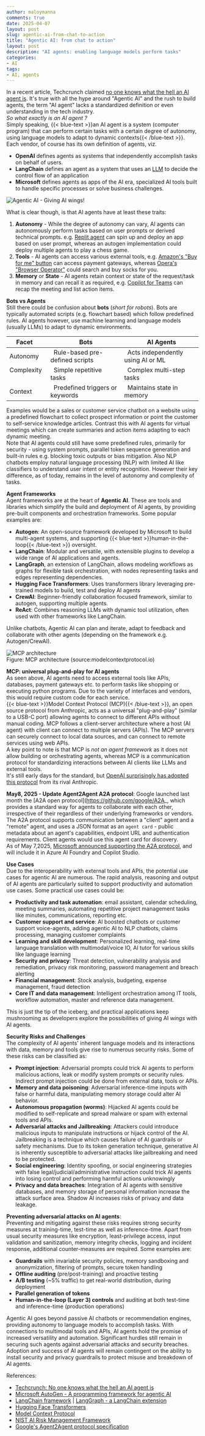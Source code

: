 ```yaml
---
author: maloymanna
comments: true
date: 2025-04-07
layout: post
slug: agentic-ai-from-chat-to-action
title: "Agentic AI: from chat to action"
layout: post
description: "AI agents: enabling language models perform tasks"
categories:
- AI
tags:
- AI, agents
---
```


In a recent article, Techcrunch claimed [no one knows what the hell an AI agent is](https://techcrunch.com/2025/03/14/no-one-knows-what-the-hell-an-ai-agent-is/). It's true with all the hype around "Agentic AI" and the rush to build agents, the term "AI agent" lacks a standardized definition or even understanding in the tech industry.  
*So what exactly is an AI agent ?*  
Simply speaking,  {{< blue-text >}}an AI agent is a system (computer program) that can perform certain tasks with a certain degree of autonomy, using language models to adapt to dynamic contexts{{< /blue-text >}}. Each vendor, of course has its own definition of agents, viz.
- **OpenAI** defines agents as systems that independently accomplish tasks on behalf of users.
- **LangChain** defines an agent as a system that uses an [LLM](https://maloymanna.fr.eu.org/2025/01/19/ai-is-all-you-need/) to decide the control flow of an application
- **Microsoft** defines agents as apps of the AI era, specialized AI tools built to handle specific processes or solve business challenges.  

![Agentic AI - Giving AI wings!](/images/ai-agent-wings2.png)  

What is clear though, is that AI agents have at least these traits:
1. **Autonomy** - While the degree of autonomy can vary, AI agents can autonomously perform tasks based on user prompts or derived technical prompts. e.g. [Replit agent](https://docs.replit.com/replitai/agent) can spin up and deploy an app based on user prompt, whereas an autogen implementation could deploy multiple agents to play a chess game.
2. **Tools** - AI agents can access various external tools, e.g. [Amazon's "Buy for me" button](https://www.aboutamazon.com/news/retail/amazon-shopping-app-buy-for-me-brands) can access payment gateways, whereas [Opera's "Browser Operator"](https://blogs.opera.com/news/2025/03/opera-browser-operator-ai-agentics/) could search and buy socks for you.
3. **Memory** or **State** - AI agents retain context or state of the request/task in memory and can recall it as required, e.g. [Copilot for Teams](https://support.microsoft.com/en-us/office/use-copilot-in-microsoft-teams-chat-and-channels-cccccca2-9dc8-49a9-ab76-b1a8ee21486c) can recap the meeting and list action items.  

**Bots vs Agents**  
Still there could be confusion about **bots** (*short for robots*). Bots are typically automated scripts (e.g. flowchart based) which follow predefined rules. AI agents however, use machine learning and language models (usually LLMs) to adapt to dynamic environments.  

| Facet      &nbsp;&nbsp;| &nbsp;&nbsp;Bots                            | &nbsp;&nbsp;AI Agents                                     |
|------------------------|---------------------------------------------|-----------------------------------------------------------|
| Autonomy   &nbsp;&nbsp;| &nbsp;&nbsp;Rule-based pre-defined scripts  &nbsp;&nbsp;| &nbsp;&nbsp;Acts independently using AI or ML |
| Complexity &nbsp;&nbsp;| &nbsp;&nbsp;Simple repetitive tasks         &nbsp;&nbsp;| &nbsp;&nbsp;Complex multi-step tasks          |
| Context    &nbsp;&nbsp;| &nbsp;&nbsp;Predefined triggers or keywords &nbsp;&nbsp;| &nbsp;&nbsp;Maintains state in memory         |

Examples would be a sales or customer service chatbot on a website using a predefined flowchart to collect prospect information or point the customer to self-service knowledge articles. Contrast this with AI agents for virtual meetings which can create summaries and action items adapting to each dynamic meeting.  
Note that AI agents could still have some predefined rules, primarily for security - using system prompts, parallel token sequence generation and built-in rules e.g. blocking toxic outputs or bias mitigation. Also NLP chatbots employ natural language processing (NLP) with limited AI like classifiers to understand user intent or entity recognition. However their key difference, as of today, remains in the level of autonomy and complexity of tasks.

**Agent Frameworks**  
Agent frameworks are at the heart of **Agentic AI**. These are tools and libraries which simplify the build and deployment of AI agents, by providing pre-built components and orchestration frameworks. Some popular examples are:
- **Autogen**: An open-source framework developed by Microsoft to build multi-agent systems, and supporting {{< blue-text >}}human-in-the-loop{{< /blue-text >}} oversight.
- **LangChain**: Modular and versatile, with extensible plugins to develop a wide range of AI applications and agents. 
- **LangGraph**, an extension of LangChain, allows modeling workflows as graphs for flexible task orchestration, with nodes representing tasks and edges representing dependencies.
- **Hugging Face Transformers**: Uses transformers library leveraging pre-trained models to build, test and deploy AI agents
- **CrewAI**: Beginner-friendly collaboration focused framework, similar to autogen, supporting multiple agents.
- **ReAct**: Combines reasoning LLMs with dynamic tool utilization, often used with other frameworks like LangChain.  

Unlike chatbots, Agentic AI can plan and iterate, adapt to feedback and collaborate with other agents (depending on the framework e.g. Autogen/CrewAI).

![MCP architecture](/images/mcp.png)  
Figure: MCP architecture (source:modelcontextprotocol.io)

**MCP: universal plug-and-play for AI agents**  
As seen above, AI agents need to access external tools like APIs, databases, payment gateways etc. to perform tasks like shopping or executing python programs. Due to the variety of interfaces and vendors, this would require custom code for each service.  
{{< blue-text >}}Model Context Protocol (MCP){{< /blue-text >}}, an open source protocol from Anthropic, acts as a universal "plug-and-play" (similar to a USB-C port) allowing agents to connect to different APIs without manual coding.
MCP follows a client-server architecture where a host (AI agent) with client can connect to multiple servers (APIs). The MCP servers can securely connect to local data sources, and can connect to remote services using web APIs.  
A key point to note is that MCP is _not an agent framework_ as it does not allow building or orchestrating agents, whereas MCP is a communication protocol for standardizing interactions between AI clients like LLMs and external tools.  
It's still early days for the standard, but [OpenAI surprisingly has adopted this protocol](https://x.com/sama/status/1904957253456941061) from its rival Anthropic.  

**May8, 2025 - Update**
**Agent2Agent A2A protocol**: Google launched last month the [A2A open protocol](https://github.com/google/A2A_, which provides a standard way for agents to collaborate with each other, irrespective of their regardless of their underlying frameworks or vendors. 
The A2A protocol supports communication between a "client" agent and a “remote” agent, and uses a JSON format as an `agent card` - public metadata about an agent's capabilities, endpoint URL and authentication requirements. Client agents would use this agent card for discovery.  
As of May 7,2025, [Microsoft announced supporting the A2A protocol](https://www.microsoft.com/en-us/microsoft-cloud/blog/2025/05/07/empowering-multi-agent-apps-with-the-open-agent2agent-a2a-protocol/), and will include it in Azure AI Foundry and Copilot Studio.


**Use Cases**  
Due to the interoperability with external tools and APIs, the potential use cases for agentic AI are numerous. The rapid analysis, reasoning and output of AI agents are particularly suited to support productivity and automation use cases. Some practical use cases could be:
- **Productivity and task automation**: email assistant, calendar scheduling, meeting summaries, automating repetitive project management tasks like minutes, communications, reporting etc.  
- **Customer support and service**: AI boosted chatbots or customer support voice-agents, adding agentic AI to NLP chatbots, claims processing, managing customer complaints
- **Learning and skill development**: Personalized learning, real-time language translation with multimodal/voice IO, AI tutor for various skills like language learning 
- **Security and privacy**: Threat detection, vulnerability analysis and remediation, privacy risk monitoring, password management and breach alerting
- **Financial management**: Stock analysis, budgeting, expense management, fraud detection
- **Core IT and data management**: Intelligent orchestration among IT tools, workflow automation, master and reference data management.  

This is just the tip of the iceberg, and practical applications keep mushrooming as developers explore the possibilities of giving AI *wings* with AI agents.

**Security Risks and Challenges**  
The complexity of AI agents' inherent language models and its interactions with data, memory and tools give rise to numerous security risks. Some of these risks can be classified as:
- **Prompt injection**: Adversarial prompts could trick AI agents to perform malicious actions, leak or modify system prompts or security rules. Indirect prompt injection could be done from external data, tools or APIs.
- **Memory and data poisoning**: Adversarial inference-time inputs with false or harmful data, manipulating memory storage could alter AI behavior.
- **Autonomous propagation (worms)**: Hijacked AI agents could be modified to self-replicate and spread malware or spam with external tools and APIs.
- **Adversarial attacks and Jailbreaking**: Attackers could introduce malicious inputs to manipulate instructions or hijack control of the AI. Jailbreaking is a technique which causes failure of AI guardrails or safety mechanisms. Due to its token generation technique, generative AI is inherently susceptible to adversarial attacks like jailbreaking and need to be protected.
- **Social engineering**: Identity spoofing, or social engineering strategies with false legal/judicial/administrative instruction could trick AI agents into losing control and performing harmful actions unknowingly
- **Privacy and data breaches**: Integration of AI agents with sensitive databases, and memory storage of personal information increase the attack surface area. Shadow AI increases risks of privacy and data leakage.  

**Preventing adversarial attacks on AI agents**:  
Preventing and mitigating against these risks requires strong security measures at training-time, test-time as well as inference-time. Apart from usual security measures like encryption, least-privilege access, input validation and sanitization, memory integrity checks, logging and incident response, additional counter-measures are required.
Some examples are:
- **Guardrails** with invariable security policies, memory sandboxing and anonymization, filtering of prompts, secure token handling
- **Offline auditing** (pre/post-training) and proactive testing
- **A/B testing** (~5% traffic) to get real-world distribution, during deployment
- **Parallel generation of tokens** 
- **Human-in-the-loop (Layer 3) controls** and auditing at both test-time and inference-time (production operations)

Agentic AI goes beyond passive AI chatbots or recommendation engines, providing autonomy to language models to accomplish tasks. With connections to multimodal tools and APIs, AI agents hold the promise of increased versatility and automation. Significant hurdles still remain in securing such agents against adversarial attacks and security breaches. Adoption and success of AI agents will remain contingent on the ability to install security and privacy guardrails to protect misuse and breakdown of AI agents.


References:
- [Techcrunch: No one knows what the hell an AI agent is](https://techcrunch.com/2025/03/14/no-one-knows-what-the-hell-an-ai-agent-is/)
- [Microsoft AutoGen - A programming framework for agentic AI](https://www.microsoft.com/en-us/research/project/autogen/)
- [LangChain framework](https://python.langchain.com/docs/introduction/) | [LangGraph - a LangChain extension](https://www.langchain.com/langgraph)
- [Hugging Face Transformers](https://huggingface.co/docs/transformers/en/index)
- [Model Context Protocol](https://modelcontextprotocol.io/introduction)
- [NIST AI Risk Management Framework](https://www.nist.gov/itl/ai-risk-management-framework)
- [Google's Agent2Agent protocol specification](https://github.com/google/A2A)  
